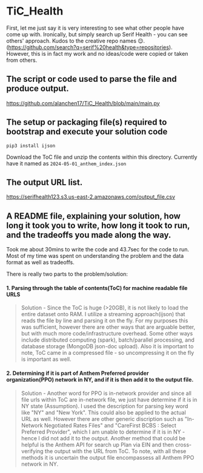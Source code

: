 # TiC_Health
First, let me just say it is very interesting to see what other people have come up with. Ironically, but simply search up Serif Health - you can see others' approach. Kudos to the creative repo names 😌. (https://github.com/search?q=serif%20health&type=repositories). However, this is in fact my work and no ideas/code were copied or taken from others.

## The script or code used to parse the file and produce output.
https://github.com/alanchen17/TiC_Health/blob/main/main.py

## The setup or packaging file(s) required to bootstrap and execute your solution code
```
pip3 install ijson
```
Download the ToC file and unzip the contents within this directory. Currently have it named as `2024-05-01_anthem_index.json`

## The output URL list.
https://serifhealth123.s3.us-east-2.amazonaws.com/output_file.csv

## A README file, explaining your solution, how long it took you to write, how long it took to run, and the tradeoffs you made along the way.
Took me about 30mins to write the code and 43.7sec for the code to run. Most of my time was spent on understanding the problem and the data format as well as tradeoffs.

There is really two parts to the problem/solution:

#### 1. Parsing through the table of contents(ToC) for machine readable file URLS
> Solution - Since the ToC is huge (>20GB), it is not likely to load the entire dataset onto RAM. I utilize a streaming approach(ijson) that reads the file by line and parsing it on the fly. For my purposes this was sufficient, however there are other ways that are arguable better, but with much more code/infrastructure overhead. Some other ways include distributed computing (spark), batch/parallel processing, and database storage (MongoDB json-doc upload). Also it is important to note, ToC came in a compressed file - so uncompressing it on the fly is important as well.

#### 2. Determining if it is part of Anthem Preferred provider organization(PPO) network in NY, and if it is then add it to the output file.
> Solution - Another word for PPO is in-network provider and since all file urls within ToC are in-network file, we just have determine if it is in NY state (Assumption). I used the description for parsing key word like "NY" and "New York". This could also be applied to the actual URL as well. However there are other generic discription such as "In-Network Negotiated Rates Files" and "CareFirst BCBS : Select Preferred Provider", which I am unable to determine if it is in NY - hence I did not add it to the output. Another method that could be helpful is the Anthem API for search up Plan via EIN and then cross-verifying the output with the URL from ToC. To note, with all these methods it is uncertain the output file encompassess all Anthem PPO network in NY.
